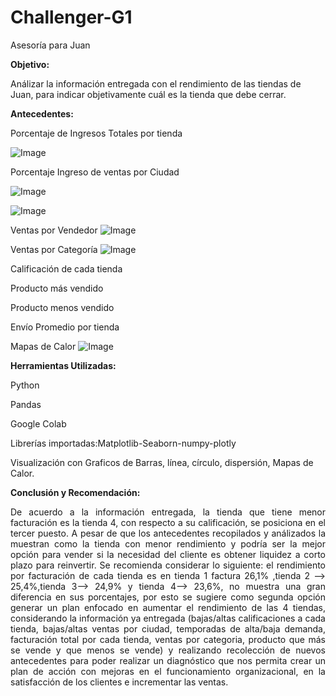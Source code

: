 # Challenger-G1
Asesoría para Juan

**Objetivo:**

Análizar la información entregada con el rendimiento de las tiendas de Juan, para indicar objetivamente cuál es la tienda que debe cerrar.

**Antecedentes:**

Porcentaje de Ingresos Totales por tienda

![Image](https://github.com/user-attachments/assets/399d8c59-c80b-4815-b869-8237938cafaa)

Porcentaje Ingreso de ventas por Ciudad 

![Image](https://github.com/user-attachments/assets/29d5630c-ab8a-4f77-a254-6123f762cd99)

![Image](https://github.com/user-attachments/assets/ae837e3c-7666-4d62-8b82-f55a2929ed75)

Ventas por Vendedor
![Image](https://github.com/user-attachments/assets/abf8e4f7-f59e-44cd-996f-5e8b500119eb)

Ventas por Categoría
![Image](https://github.com/user-attachments/assets/736f8b96-5b3f-4ad6-9e19-ff63ea1b6c7f)

Calificación de cada tienda

Producto más vendido

Producto menos vendido

Envío Promedio por tienda

Mapas de Calor
![Image](https://github.com/user-attachments/assets/31a49152-916b-4362-ac36-bc77bdbcf033)

**Herramientas Utilizadas:**

Python

Pandas

Google Colab

Librerías importadas:Matplotlib-Seaborn-numpy-plotly

Visualización con Graficos de Barras, línea, círculo, dispersión, Mapas de Calor.

**Conclusión y Recomendación:**

<p align="justify"> De acuerdo a la información entregada, la tienda que tiene menor facturación es la tienda 4, con respecto a su calificación, se posiciona en el tercer puesto. A pesar de que los antecedentes recopilados y análizados la muestran como la tienda con menor rendimiento y podría ser la mejor opción para vender si la necesidad del cliente es obtener liquidez a corto plazo para reinvertir. Se recomienda considerar lo siguiente:  el rendimiento por facturación de cada tienda es en tienda 1 factura 26,1% ,tienda 2 --> 25,4%,tienda 3--> 24,9% y tienda 4--> 23,6%, no muestra una gran diferencia en sus porcentajes, por esto se sugiere como segunda opción generar un plan enfocado en aumentar el rendimiento de las 4 tiendas, considerando la información ya entregada (bajas/altas calificaciones a cada tienda, bajas/altas ventas por ciudad, temporadas de alta/baja demanda, facturación total por cada tienda, ventas por categoria, producto que más se vende y que menos se vende) y realizando recolección de nuevos antecedentes para poder realizar un diagnóstico que nos permita crear un plan de acción con mejoras en el funcionamiento organizacional, en la satisfacción de los clientes e incrementar las ventas.</p>   
